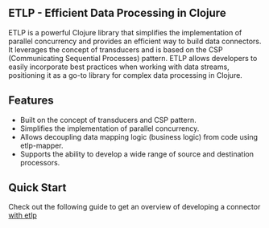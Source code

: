 ## ETLP - Efficient Data Processing in Clojure

ETLP is a powerful Clojure library that simplifies the implementation of parallel concurrency and provides an efficient way to build data connectors. It leverages the concept of transducers and is based on the CSP (Communicating Sequential Processes) pattern. ETLP allows developers to easily incorporate best practices when working with data streams, positioning it as a go-to library for complex data processing in Clojure.

## Features
- Built on the concept of transducers and CSP pattern.
- Simplifies the implementation of parallel concurrency.
- Allows decoupling data mapping logic (business logic) from code using etlp-mapper.
- Supports the ability to develop a wide range of source and destination processors.


## Quick Start
Check out the following guide to get an overview of developing a connector [with etlp](https://github.com/etlp-clj/etlp-base/blob/main/README.md)

<!--

**Here are some ideas to get you started:**

🙋‍♀️ A short introduction - what is your organization all about?
🌈 Contribution guidelines - how can the community get involved?
👩‍💻 Useful resources - where can the community find your docs? Is there anything else the community should know?
🍿 Fun facts - what does your team eat for breakfast?
🧙 Remember, you can do mighty things with the power of [Markdown](https://docs.github.com/github/writing-on-github/getting-started-with-writing-and-formatting-on-github/basic-writing-and-formatting-syntax)
-->

